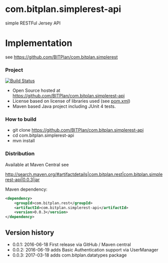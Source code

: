 # com.bitplan.simplerest-api
simple RESTFul Jersey API

# Implementation
see https://github.com/BITPlan/com.bitplan.simplerest

### Project
[![Build Status](https://travis-ci.org/BITPlan/com.bitplan.simplerest-api.svg?branch=master)](https://travis-ci.org/BITPlan/com.bitplan.simplerest-api)

* Open Source hosted at https://github.com/BITPlan/com.bitplan.simplerest-api
* License based on license of libraries used (see [pom.xml](https://github.com/BITPlan/com.bitplan.simplerest-api/blob/master/pom.xml))
* Maven based Java project including JUnit 4 tests.

### How to build
* git clone https://github.com/BITPlan/com.bitplan.simplerest-api
* cd com.bitplan.simplerest-api
* mvn install

### Distribution
Available at Maven Central see 

http://search.maven.org/#artifactdetails|com.bitplan.rest|com.bitplan.simplerest-api|0.0.3|jar

Maven dependency:

```xml
<dependency>
	<groupId>com.bitplan.rest</groupId>
	<artifactId>com.bitplan.simplerest-api</artifactId>
	<version>0.0.3</version>
</dependency>
```

## Version history
* 0.0.1: 2016-06-18 First release via GitHub / Maven central
* 0.0.2: 2016-06-19 adds Basic Authentication support via UserManager
* 0.0.3: 2017-03-18 adds com.bitplan.datatypes package